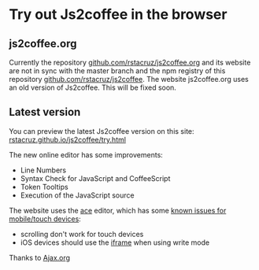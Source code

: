 # Try out Js2coffee in the browser

## js2coffee.org
Currently the repository [github.com/rstacruz/js2coffee.org](https://github.com/rstacruz/js2coffee.org) and its website are not in sync with the master branch and the npm registry of this repository [github.com/rstacruz/js2coffee](https://github.com/rstacruz/js2coffee). The website js2coffee.org uses an old version of Js2coffee. This will be fixed soon.

## Latest version

You can preview the latest Js2coffee version on this site:
[rstacruz.github.io/js2coffee/try.html](http://rstacruz.github.io/js2coffee/try.html)

The new online editor has some improvements:

- Line Numbers
- Syntax Check for JavaScript and CoffeeScript
- Token Tooltips
- Execution of the JavaScript source

The website uses the [ace](https://github.com/ajaxorg/ace/) editor, which has some
[known issues for mobile/touch devices](https://github.com/ajaxorg/ace/issues?labels=mobile&page=1&state=open):

- scrolling don't work for touch devices
- iOS devices should use the [iframe](http://rstacruz.github.io/js2coffee/editor.html) when using write mode

 Thanks to [Ajax.org](https://github.com/ajaxorg/ace/)

